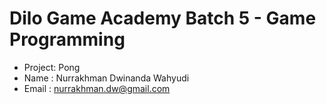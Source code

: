 # Dilo Game Academy Batch 5 - Game Programming
- Project: Pong
- Name   : Nurrakhman Dwinanda Wahyudi
- Email  : nurrakhman.dw@gmail.com
